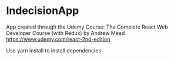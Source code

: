# IndecisionApp
App created through the Udemy Course: The Complete React Web Developer Course (with Redux) by Andrew Mead
https://www.udemy.com/react-2nd-edition

Use yarn install to install dependencies
